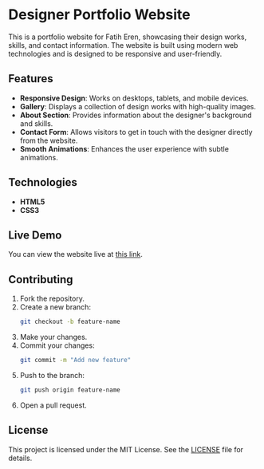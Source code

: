 # Designer Portfolio Website

This is a portfolio website for Fatih Eren, showcasing their design works, skills, and contact information. The website is built using modern web technologies and is designed to be responsive and user-friendly.

## Features

- **Responsive Design**: Works on desktops, tablets, and mobile devices.
- **Gallery**: Displays a collection of design works with high-quality images.
- **About Section**: Provides information about the designer's background and skills.
- **Contact Form**: Allows visitors to get in touch with the designer directly from the website.
- **Smooth Animations**: Enhances the user experience with subtle animations.

## Technologies

- **HTML5**
- **CSS3**

## Live Demo

You can view the website live at [this link](https://sehriahmet.github.io/designer-portfolio-website/).

## Contributing

1. Fork the repository.
2. Create a new branch:
    ```bash
    git checkout -b feature-name
    ```
3. Make your changes.
4. Commit your changes:
    ```bash
    git commit -m "Add new feature"
    ```
5. Push to the branch:
    ```bash
    git push origin feature-name
    ```
6. Open a pull request.

## License

This project is licensed under the MIT License. See the [LICENSE](LICENSE) file for details.
